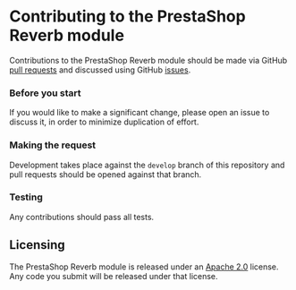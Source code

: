 # Contributing to the PrestaShop Reverb module

Contributions to the PrestaShop Reverb module should be made via GitHub [pull
requests][pull-requests] and discussed using
GitHub [issues][issues].

### Before you start

If you would like to make a significant change, please open
an issue to discuss it, in order to minimize duplication of effort.

### Making the request

Development takes place against the `develop` branch of this repository and pull
requests should be opened against that branch.

### Testing

Any contributions should pass all tests.

## Licensing

The PrestaShop Reverb module is released under an [Apache
2.0][project-license] license. Any code you submit will be
released under that license.

[project-license]: LICENSE.md

[pull-requests]: https://github.com/jprotin/reverb-prestashop/pulls
[issues]: https://github.com/jprotin/reverb-prestashop/issues